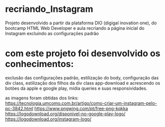 # recriando_Instagram
Projeto desenvolvido a partir da plataforma DIO (digigal inovation one), do bootcamp HTML Web Developer e aula recriando a página inicial do Instagram
excluindo as configurações padrão

# com este projeto foi desenvolvido os conhecimentos:
exclusão das configurações padrão,
estilização do body,
configuração das div class,
estilização dos filhos da div class app-download e acrescendo os botões da apple e google play,
mídia queries e suas responsividades.

as imagens foram obtidas dos links:
https://tecnologia.umcomo.com.br/artigo/como-criar-um-instagram-pelo-pc-3842.html
https://www.pngwing.com/pt/free-png-kqkka
https://logodownload.org/disponivel-no-google-play-logo/
https://logodownload.org/instagram-logo/
